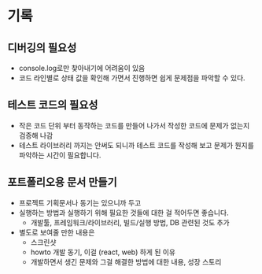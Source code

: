 # 기록

## 디버깅의 필요성

- console.log로만 찾아내기에 어려움이 있음
- 코드 라인별로 상태 값을 확인해 가면서 진행하면 쉽게 문제점을 파악할 수 있다.

## 테스트 코드의 필요성

- 작은 코드 단위 부터 동작하는 코드를 만들어 나가서 작성한 코드에 문제가 없는지 검증해 나감
- 테스트 라이브러리 까지는 안써도 되니까 테스트 코드를 작성해 보고 문제가 뭔지를 파악하는 시간이 필요합니다.

## 포트폴리오용 문서 만들기

- 프로젝트 기획문서나 동기는 있으니까 두고
- 실행하는 방법과 실행하기 위해 필요한 것들에 대한 걸 적어두면 좋습니다.
  - 개발툴, 프레임워크/라이브러리, 빌드/실행 방법, DB 관련된 것도 추가
- 별도로 보여줄 만한 내용은
  - 스크린샷
  - howto 개발 동기, 이걸 (react, web) 하게 된 이유
  - 개발하면서 생긴 문제와 그걸 해결한 방법에 대한 내용, 성장 스토리
  